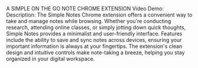  A SIMPLE ON THE GO NOTE CHROME EXTENSION
  Video Demo:
  Description:
The Simple Notes Chrome extension offers a convenient way to take and manage notes while browsing. Whether you're conducting research, attending online classes, or simply jotting down quick thoughts, Simple Notes provides a minimalist and user-friendly interface. Features include the ability to save and sync notes across devices, ensuring your important information is always at your fingertips. The extension's clean design and intuitive controls make note-taking a breeze, helping you stay organized in your digital workspace.